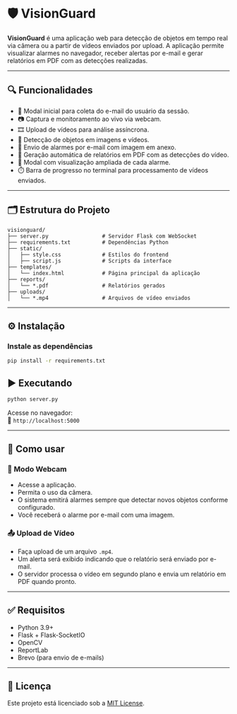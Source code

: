 
# 🛡️ VisionGuard

**VisionGuard** é uma aplicação web para detecção de objetos em tempo real via câmera ou a partir de vídeos enviados por upload. A aplicação permite visualizar alarmes no navegador, receber alertas por e-mail e gerar relatórios em PDF com as detecções realizadas.

---

## 🔍 Funcionalidades

- 💬 Modal inicial para coleta do e-mail do usuário da sessão.
- 📷 Captura e monitoramento ao vivo via webcam.
- 🎞️ Upload de vídeos para análise assíncrona.
- 📍 Detecção de objetos em imagens e vídeos.
- 📨 Envio de alarmes por e-mail com imagem em anexo.
- 📑 Geração automática de relatórios em PDF com as detecções do vídeo.
- 🧾 Modal com visualização ampliada de cada alarme.
- ⏱️ Barra de progresso no terminal para processamento de vídeos enviados.

---

## 🗂️ Estrutura do Projeto

```
visionguard/
├── server.py                 # Servidor Flask com WebSocket
├── requirements.txt          # Dependências Python
├── static/
│   ├── style.css             # Estilos do frontend
│   ├── script.js             # Scripts da interface
├── templates/
│   └── index.html            # Página principal da aplicação
├── reports/
│   └── *.pdf                 # Relatórios gerados
├── uploads/
│   └── *.mp4                 # Arquivos de vídeo enviados
```

---

## ⚙️ Instalação

### Instale as dependências

```bash
pip install -r requirements.txt
```

## ▶️ Executando

```bash
python server.py
```

Acesse no navegador:  
📍 `http://localhost:5000`

---

## 🧪 Como usar

### 📸 Modo Webcam

- Acesse a aplicação.
- Permita o uso da câmera.
- O sistema emitirá alarmes sempre que detectar novos objetos conforme configurado.
- Você receberá o alarme por e-mail com uma imagem.

### 📤 Upload de Vídeo

- Faça upload de um arquivo `.mp4`.
- Um alerta será exibido indicando que o relatório será enviado por e-mail.
- O servidor processa o vídeo em segundo plano e envia um relatório em PDF quando pronto.

---

## ✅ Requisitos

- Python 3.9+
- Flask + Flask-SocketIO
- OpenCV
- ReportLab
- Brevo (para envio de e-mails)

---

## 📜 Licença

Este projeto está licenciado sob a [MIT License](LICENSE).
